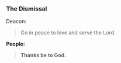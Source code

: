 ### The Dismissal
Deacon:
> Go in peace to love and serve the Lord.

**People:**
> **Thanks be to God.**
